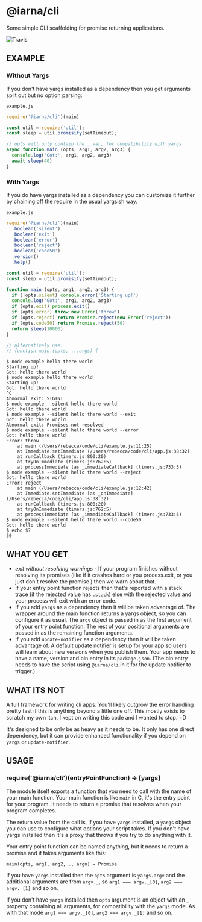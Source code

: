 # @iarna/cli

Some simple CLI scaffolding for promise returning applications.

![Travis](https://travis-ci.com/iarna/cli.svg?branch=latest)

## EXAMPLE

### Without Yargs

If you don't have yargs installed as a dependency then you get arguments
split out but no option parsing:

`example.js`
```js
require('@iarna/cli')(main)

const util = require('util');
const sleep = util.promisify(setTimeout);

// opts will only contain the _ var, for compatibility with yargs
async function main (opts, arg1, arg2, arg3) {
  console.log('Got:', arg1, arg2, arg3)
  await sleep(40)
}
```

### With Yargs

If you do have yargs installed as a dependency you can customize it further
by chaining off the require in the usual yargsish way.

`example.js`
```js
require('@iarna/cli')(main)
  .boolean('silent')
  .boolean('exit')
  .boolean('error')
  .boolean('reject')
  .boolean('code50')
  .version()
  .help()

const util = require('util');
const sleep = util.promisify(setTimeout);

function main (opts, arg1, arg2, arg3) {
  if (!opts.silent) console.error('Starting up!')
  console.log('Got:', arg1, arg2, arg3)
  if (opts.exit) process.exit()
  if (opts.error) throw new Error('throw')
  if (opts.reject) return Promise.reject(new Error('reject'))
  if (opts.code50) return Promise.reject(50)
  return sleep(10000)
}

// alternatively use:
// function main (opts, ...args) {
```

```console
$ node example hello there world
Starting up!
Got: hello there world
$ node example hello there world
Starting up!
Got: hello there world
^C
Abnormal exit: SIGINT
$ node example --silent hello there world
Got: hello there world
$ node example --silent hello there world --exit
Got: hello there world
Abnormal exit: Promises not resolved
$ node example --silent hello there world --error
Got: hello there world
Error: throw
    at main (/Users/rebecca/code/cli/example.js:11:25)
    at Immediate.setImmediate (/Users/rebecca/code/cli/app.js:38:32)
    at runCallback (timers.js:800:20)
    at tryOnImmediate (timers.js:762:5)
    at processImmediate [as _immediateCallback] (timers.js:733:5)
$ node example --silent hello there world --reject
Got: hello there world
Error: reject
    at main (/Users/rebecca/code/cli/example.js:12:42)
    at Immediate.setImmediate [as _onImmediate] (/Users/rebecca/code/cli/app.js:38:32)
    at runCallback (timers.js:800:20)
    at tryOnImmediate (timers.js:762:5)
    at processImmediate [as _immediateCallback] (timers.js:733:5)
$ node example --silent hello there world --code50
Got: hello there world
$ echo $?
50
```

## WHAT YOU GET

* _exit without resolving warnings_ - If your program finishes without
  resolving its promises (like if it crashes hard or you process.exit, or you just don't resolve the promise ) then
  we warn about that.
* If your entry point function rejects then that's reported with a stack
  trace (if the rejected value has `.stack`) else with the rejected value
  and your process will exit with an error code.
* If you add `yargs` as a dependency then it will be taken advantage of.
  The wrapper around the main function returns a yargs object, so you can
  configure it as usual.  The `argv` object is passed in as the first
  argument of your entry point function.  The rest of your positional
  arguments are passed in as the remaining function arguments.
* If you add `update-notifier` as a dependency then it will be taken
  advantage of.  A default update notifier is setup for your app so users
  will learn about new versions when you publish them.  Your app needs to
  have a name, version and bin entry in its `package.json`.  (The bin entry
  needs to have the script using `@iarna/cli` in it for the update notifier
  to trigger.)

## WHAT ITS NOT

A full framework for writing cli apps.  You'll likely outgrow the error
handling pretty fast if this is anything beyond a little one off.  This
mostly exists to scratch my own itch.  I kept on writing this code and I
wanted to stop.  =D

It's designed to be only be as heavy as it needs to be.  It only has one
direct dependency, but it can provide enhanced functionality if you depend on
`yargs` or `update-notifier`.

## USAGE

### require('@iarna/cli')(entryPointFunction) → [yargs]

The module itself exports a function that you need to call with the name of
your main function.  Your main function is like `main` in C, it's the entry
point for your program.  It needs to return a promise that resolves when
your program completes.

The return value from the call is, if you have `yargs` installed, a `yargs`
object you can use to configure what options your script takes. If you
don't have yargs installed then it's a proxy that throws if you try to do
anything with it.

Your entry point function can be named anything, but it needs to return a
promise and it takes arguments like this:

`main(opts, arg1, arg2, …, argn) → Promise`

If you have `yargs` installed then the `opts` argument is `yargs.argv`
and the additional arguments are from `argv._`, so `arg1 === argv._[0]`,
`arg2 === argv._[1]` and so on.

If you don't have `yargs` installed then `opts` argument is an object with
an `_` property containing all arguments, for compatibility with the `yargs`
mode.  As with that mode `arg1 === argv._[0]`, `arg2 === argv._[1]` and so
on.
